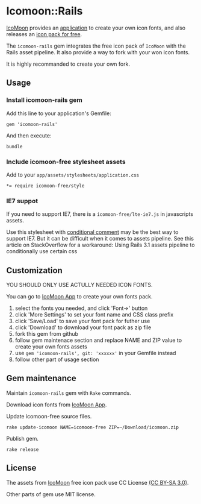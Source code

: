 # Icomoon::Rails

[IcoMoon](http://icomoon.io/) provides an [application](http://icomoon.io/#app-features) to create your own icon fonts, and also releases an [icon pack for free](http://icomoon.io/#icons).

The `icomoon-rails` gem integrates the free icon pack of `IcoMoon` with the Rails asset pipeline. It also provide a way to fork with your won icon fonts.

It is highly recommanded to create your own fork.

## Usage

### Install icomoon-rails gem

Add this line to your application's Gemfile:

    gem 'icomoon-rails'

And then execute:

    bundle

### Include icomoon-free stylesheet assets

Add to your `app/assets/stylesheets/application.css`

    *= require icomoon-free/style

### IE7 suppot

If you need to support IE7, there is a `icomoon-free/lte-ie7.js` in javascripts assets.

Use this stylesheet with [conditional comment](http://en.wikipedia.org/wiki/Conditional_comment) may be the best way to support IE7. But it can be difficult when it comes to assets pipeline. See this article on StackOverflow for a workaround: Using Rails 3.1 assets pipeline to conditionally use certain css

## Customization

YOU SHOULD ONLY USE ACTULLY NEEDED ICON FONTS.

You can go to [IcoMoon App](http://icomoon.io/app/) to create your own fonts pack.

1. select the fonts you needed, and click 'Font->' button
2. click 'More Settings' to set your font name and CSS class prefix
3. click 'Save/Load' to save your font pack for futher use
4. click 'Download' to download your font pack as zip file
5. fork this gem from github
6. follow gem maintenace section and replace NAME and ZIP value to create your own fonts assets
7. use `gem 'icomoon-rails', git: 'xxxxxx'` in your Gemfile instead
8. follow other part of usage section

## Gem maintenance

Maintain `icomoon-rails` gem with `Rake` commands.

Download icon fonts from [IcoMoon App](http://icomoon.io/app/).

Update icomoon-free source files.

    rake update-icomoon NAME=icomoon-free ZIP=~/Download/icomoon.zip

Publish gem.

    rake release

## License

The assets from [IcoMoon](http://icomoon.io/) free icon pack use CC License [(CC BY-SA 3.0)](http://creativecommons.org/licenses/by-sa/3.0/).

Other parts of gem use MIT license.
